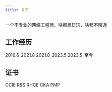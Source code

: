 ```yaml
---
title: 关于
---
```

一个不专业的网络工程师，啥都想玩玩，啥都不精通

## 工作经历
2016.6-2021.8
2021.8-2023.5
2023.5-至今
## 证书
CCIE R&S
RHCE
CKA
PMP
